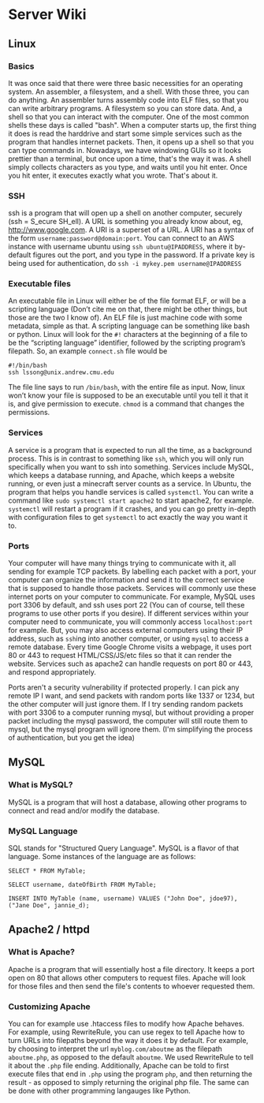 # Server Wiki

## Linux

### Basics

It was once said that there were three basic necessities for an operating system. An assembler, a filesystem, and a shell. With those three, you can do anything. An assembler turns assembly code into ELF files, so that you can write arbitrary programs. A filesystem so you can store data. And, a shell so that you can interact with the computer. One of the most common shells these days is called "bash". When a computer starts up, the first thing it does is read the harddrive and start some simple services such as the program that handles internet packets. Then, it opens up a shell so that you can type commands in. Nowadays, we have windowing GUIs so it looks prettier than a terminal, but once upon a time, that's the way it was. A shell simply collects characters as you type, and waits until you hit enter. Once you hit enter, it executes exactly what you wrote. That's about it.

### SSH

ssh is a program that will open up a shell on another computer, securely (ssh = S_ecure SH_ell). A URL is something you already know about, eg, http://www.google.com. A URI is a superset of a URL. A URI has a syntax of the form `username:password@domain:port`. You can connect to an AWS instance with username ubuntu using `ssh ubuntu@IPADDRESS`, where it by-default figures out the port, and you type in the password. If a private key is being used for authentication, do `ssh -i mykey.pem username@IPADDRESS`

### Executable files

An executable file in Linux will either be of the file format ELF, or will be a scripting language (Don’t cite me on that, there might be other things, but those are the two I know of). An ELF file is just machine code with some metadata, simple as that. A scripting language can be something like bash or python. Linux will look for the `#!` characters at the beginning of a file to be the “scripting language” identifier, followed by the scripting program’s filepath. So, an example `connect.sh` file would be

```
#!/bin/bash
ssh lssong@unix.andrew.cmu.edu
```

The file line says to run `/bin/bash`, with the entire file as input. Now, linux won’t know your file is supposed to be an executable until you tell it that it is, and give permission to execute. `chmod` is a command that changes the permissions.

### Services

A service is a program that is expected to run all the time, as a background process. This is in contrast to something like `ssh`, which you will only run specifically when you want to ssh into something. Services include MySQL, which keeps a database running, and Apache, which keeps a website running, or even just a minecraft server counts as a service. In Ubuntu, the program that helps you handle services is called `systemctl`. You can write a command like `sudo systemctl start apache2` to start apache2, for example. `systemctl` will restart a program if it crashes, and you can go pretty in-depth with configuration files to get `systemctl` to act exactly the way you want it to.

### Ports

Your computer will have many things trying to communicate with it, all sending for example TCP packets. By labelling each packet with a port, your computer can organize the information and send it to the correct service that is supposed to handle those packets. Services will commonly use these internet ports on your computer to communicate. For example, MySQL uses port 3306 by default, and ssh uses port 22 (You can of course, tell these programs to use other ports if you desire). If different services within your computer need to communicate, you will commonly access `localhost:port` for example. But, you may also access external computers using their IP address, such as `ssh`ing into another computer, or using `mysql` to access a remote database. Every time Google Chrome visits a webpage, it uses port 80 or 443 to request HTML/CSS/JS/etc files so that it can render the website. Services such as apache2 can handle requests on port 80 or 443, and respond appropriately.

Ports aren't a security vulnerability if protected properly. I can pick any remote IP I want, and send packets with random ports like 1337 or 1234, but the other computer will just ignore them. If I try sending random packets with port 3306 to a computer running mysql, but without providing a proper packet including the mysql password, the computer will still route them to mysql, but the mysql program will ignore them. (I'm simplifying the process of authentication, but you get the idea)

## MySQL

### What is MySQL?

MySQL is a program that will host a database, allowing other programs to connect and read and/or modify the database.

### MySQL Language

SQL stands for "Structured Query Language". MySQL is a flavor of that language. Some instances of the language are as follows:

```
SELECT * FROM MyTable;

SELECT username, dateOfBirth FROM MyTable;

INSERT INTO MyTable (name, username) VALUES ("John Doe", jdoe97), ("Jane Doe", jannie_d);
```

## Apache2 / httpd

### What is Apache?

Apache is a program that will essentially host a file directory. It keeps a port open on 80 that allows other computers to request files. Apache will look for those files and then send the file's contents to whoever requested them.

### Customizing Apache

You can for example use .htaccess files to modify how Apache behaves. For example, using RewriteRule, you can use regex to tell Apache how to turn URLs into filepaths beyond the way it does it by default. For example, by choosing to interpret the url `myblog.com/aboutme` as the filepath `aboutme.php`, as opposed to the default `aboutme`. We used RewriteRule to tell it about the `.php` file ending. Additionally, Apache can be told to first execute files that end in `.php` using the program `php`, and then returning the result - as opposed to simply returning the original php file. The same can be done with other programming langauges like Python.

